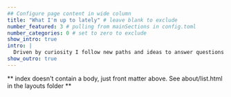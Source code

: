 ```yaml
---
## Configure page content in wide column
title: "What I'm up to lately" # leave blank to exclude
number_featured: 3 # pulling from mainSections in config.toml
number_categories: 0 # set to zero to exclude
show_intro: true
intro: |
  Driven by curiosity I follow new paths and ideas to answer questions about politics and society. Here you find my current research projects, as well as taught courses. 
show_outro: true
---
```


** index doesn't contain a body, just front matter above.
See about/list.html in the layouts folder **
